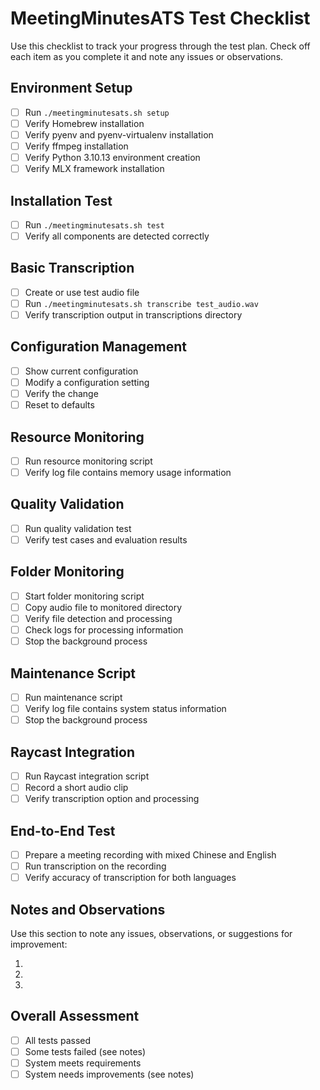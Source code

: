 # MeetingMinutesATS Test Checklist

Use this checklist to track your progress through the test plan. Check off each item as you complete it and note any issues or observations.

## Environment Setup

- [ ] Run `./meetingminutesats.sh setup`
- [ ] Verify Homebrew installation
- [ ] Verify pyenv and pyenv-virtualenv installation
- [ ] Verify ffmpeg installation
- [ ] Verify Python 3.10.13 environment creation
- [ ] Verify MLX framework installation

## Installation Test

- [ ] Run `./meetingminutesats.sh test`
- [ ] Verify all components are detected correctly

## Basic Transcription

- [ ] Create or use test audio file
- [ ] Run `./meetingminutesats.sh transcribe test_audio.wav`
- [ ] Verify transcription output in transcriptions directory

## Configuration Management

- [ ] Show current configuration
- [ ] Modify a configuration setting
- [ ] Verify the change
- [ ] Reset to defaults

## Resource Monitoring

- [ ] Run resource monitoring script
- [ ] Verify log file contains memory usage information

## Quality Validation

- [ ] Run quality validation test
- [ ] Verify test cases and evaluation results

## Folder Monitoring

- [ ] Start folder monitoring script
- [ ] Copy audio file to monitored directory
- [ ] Verify file detection and processing
- [ ] Check logs for processing information
- [ ] Stop the background process

## Maintenance Script

- [ ] Run maintenance script
- [ ] Verify log file contains system status information
- [ ] Stop the background process

## Raycast Integration

- [ ] Run Raycast integration script
- [ ] Record a short audio clip
- [ ] Verify transcription option and processing

## End-to-End Test

- [ ] Prepare a meeting recording with mixed Chinese and English
- [ ] Run transcription on the recording
- [ ] Verify accuracy of transcription for both languages

## Notes and Observations

Use this section to note any issues, observations, or suggestions for improvement:

1. 
2. 
3. 

## Overall Assessment

- [ ] All tests passed
- [ ] Some tests failed (see notes)
- [ ] System meets requirements
- [ ] System needs improvements (see notes)
